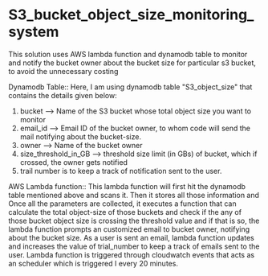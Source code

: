 # S3_bucket_object_size_monitoring_system
This solution uses AWS lambda function and dynamodb table to monitor and notify the bucket owner about the bucket size for particular s3 bucket, to avoid the unnecessary costing

Dynamodb Table::
Here, I am using dynamodb table "S3_object_size" that contains the details given below:
1. bucket --> Name of the S3 bucket whose total object size you want to monitor
2. email_id --> Email ID of the bucket owner, to whom code will send the mail notifying about the bucket-size.
3. owner --> Name of the bucket owner
4. size_threshold_in_GB --> threshold size limit (in GBs) of bucket, which if crossed, the owner gets notified
5. trail number is to keep a track of notification sent to the user.


AWS Lambda function::
This lambda function will first hit the dynamodb table mentioned above and scans it. Then it stores all those information and Once all the parameters are collected, it executes a function that can calculate the total object-size of those buckets and check if the any of those bucket object size is crossing the threshold value and if that is so, the lambda function prompts an customized email to bucket owner, notifying about the bucket size. As a user is sent an email, lambda function updates and increases the value of trial_number to keep a track of emails sent to the user.
Lambda function is triggered through cloudwatch events that acts as an scheduler which is triggered I every 20 minutes.


